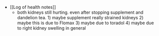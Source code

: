   * [[Log of health notes]]
    * both kidneys still hurting. even after stopping supplement and dandelion tea. 1) maybe supplement really strained kidneys 2) maybe this is due to Flomax 3) maybe due to toradol 4) maybe due to right kidney swelling in general 